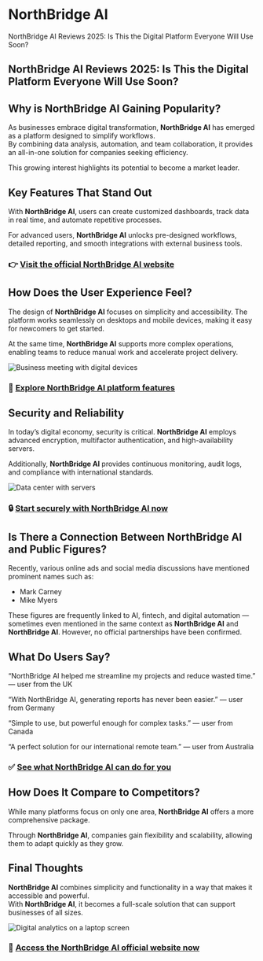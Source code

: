 # NorthBridge AI
NorthBridge AI Reviews 2025: Is This the Digital Platform Everyone Will Use Soon?
## NorthBridge AI Reviews 2025: Is This the Digital Platform Everyone Will Use Soon?

## Why is NorthBridge AI Gaining Popularity?
As businesses embrace digital transformation, **NorthBridge AI** has emerged as a platform designed to simplify workflows.  
By combining data analysis, automation, and team collaboration, it provides an all-in-one solution for companies seeking efficiency.  

This growing interest highlights its potential to become a market leader.

## Key Features That Stand Out
With **NorthBridge AI**, users can create customized dashboards, track data in real time, and automate repetitive processes.  

For advanced users, **NorthBridge AI** unlocks pre-designed workflows, detailed reporting, and smooth integrations with external business tools.

### 👉 **[Visit the official NorthBridge AI website](https://northbridge-ai.net)**

## How Does the User Experience Feel?
The design of **NorthBridge AI** focuses on simplicity and accessibility. The platform works seamlessly on desktops and mobile devices, making it easy for newcomers to get started.  

At the same time, **NorthBridge AI** supports more complex operations, enabling teams to reduce manual work and accelerate project delivery.

![Business meeting with digital devices](https://images.pexels.com/photos/3184298/pexels-photo-3184298.jpeg?auto=compress&cs=tinysrgb&w=1170&h=780&dpr=1)

### 🔗 **[Explore NorthBridge AI platform features](https://northbridge-ai.net)**

## Security and Reliability
In today’s digital economy, security is critical. **NorthBridge AI** employs advanced encryption, multifactor authentication, and high-availability servers.  

Additionally, **NorthBridge AI** provides continuous monitoring, audit logs, and compliance with international standards.

![Data center with servers](https://i0.wp.com/teamsilverback.com/wp-content/uploads/2020/06/super-computer-server-racks-datacenter-3d-illustration_34663-10.jpg)
### 🔒 **[Start securely with NorthBridge AI now](https://northbridge-ai.net)**

## Is There a Connection Between NorthBridge AI and Public Figures?
Recently, various online ads and social media discussions have mentioned prominent names such as:  

- Mark Carney
- Mike Myers  

These figures are frequently linked to AI, fintech, and digital automation — sometimes even mentioned in the same context as **NorthBridge AI** and **NorthBridge AI**. However, no official partnerships have been confirmed.

## What Do Users Say?
“NorthBridge AI helped me streamline my projects and reduce wasted time.” — user from the UK  

“With NorthBridge AI, generating reports has never been easier.” — user from Germany  

“Simple to use, but powerful enough for complex tasks.” — user from Canada  

“A perfect solution for our international remote team.” — user from Australia  

### ✅ **[See what NorthBridge AI can do for you](https://northbridge-ai.net)**

## How Does It Compare to Competitors?
While many platforms focus on only one area, **NorthBridge AI** offers a more comprehensive package.  

Through **NorthBridge AI**, companies gain flexibility and scalability, allowing them to adapt quickly as they grow.

## Final Thoughts
**NorthBridge AI** combines simplicity and functionality in a way that makes it accessible and powerful.  
With **NorthBridge AI**, it becomes a full-scale solution that can support businesses of all sizes.  

![Digital analytics on a laptop screen](https://images.pexels.com/photos/6476589/pexels-photo-6476589.jpeg?auto=compress&cs=tinysrgb&w=1170&h=780&dpr=1)

### 🚀 **[Access the NorthBridge AI official website now](https://northbridge-ai.net)**
